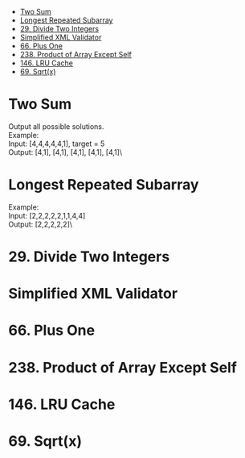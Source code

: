 * [Two Sum](#Two-Sum)
* [Longest Repeated Subarray](#Longest-Repeated-Subarray)
* [29. Divide Two Integers](#29-Divide-Two-Integers)
* [Simplified XML Validator](#Simplified-XML-Validator)
* [66. Plus One](#66-Plus-One)
* [238. Product of Array Except Self](#238-Product-of-Array-Except-Self)
* [146. LRU Cache](#146-LRU-Cache)
* [69. Sqrt(x)](#69-sqrtx)










# Two Sum
Output all possible solutions.\
Example:\
Input: \[4,4,4,4,4,1\], target = 5\
Output: \[4,1\], \[4,1\], \[4,1\], \[4,1\], \[4,1\]\

# Longest Repeated Subarray
Example:\
Input: \[2,2,2,2,2,1,1,4,4\]\
Output: \[2,2,2,2,2\]\

# 29. Divide Two Integers

# Simplified XML Validator

# 66. Plus One

# 238. Product of Array Except Self

# 146. LRU Cache

# 69. Sqrt(x)
